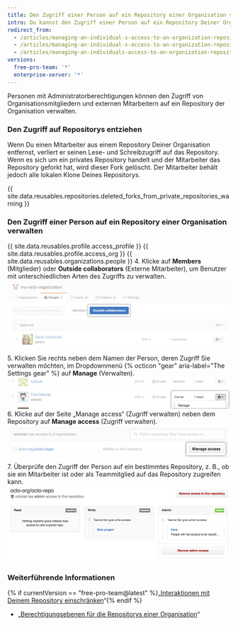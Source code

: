 ```yaml
---
title: Den Zugriff einer Person auf ein Repository einer Organisation verwalten
intro: Du kannst den Zugriff einer Person auf ein Repository Deiner Organisation verwalten.
redirect_from:
  - /articles/managing-an-individual-s-access-to-an-organization-repository-early-access-program/
  - /articles/managing-an-individual-s-access-to-an-organization-repository
  - /articles/managing-an-individuals-access-to-an-organization-repository
versions:
  free-pro-team: '*'
  enterprise-server: '*'
---
```


Personen mit Administratorberechtigungen können den Zugriff von Organisationsmitgliedern und externen Mitarbeitern auf ein Repository der Organisation verwalten.

### Den Zugriff auf Repositorys entziehen

Wenn Du einen Mitarbeiter aus einem Repository Deiner Organisation entfernst, verliert er seinen Lese- und Schreibzugriff auf das Repository. Wenn es sich um ein privates Repository handelt und der Mitarbeiter das Repository geforkt hat, wird dieser Fork gelöscht. Der Mitarbeiter behält jedoch alle lokalen Klone Deines Repositorys.

{{ site.data.reusables.repositories.deleted_forks_from_private_repositories_warning }}

### Den Zugriff einer Person auf ein Repository einer Organisation verwalten

{{ site.data.reusables.profile.access_profile }}
{{ site.data.reusables.profile.access_org }}
{{ site.data.reusables.organizations.people }}
4. Klicke auf **Members** (Mitglieder) oder **Outside collaborators** (Externe Mitarbeiter), um Benutzer mit unterschiedlichen Arten des Zugriffs zu verwalten. ![Schaltfläche zum Einladen von Mitgliedern oder externen Mitarbeitern zu einer Organisation](/assets/images/help/organizations/select-outside-collaborators.png)
5. Klicken Sie rechts neben dem Namen der Person, deren Zugriff Sie verwalten möchten, im Dropdownmenü {% octicon "gear" aria-label="The Settings gear" %} auf **Manage** (Verwalten). ![Link zur Zugriffsverwaltung](/assets/images/help/organizations/member-manage-access.png)
6. Klicke auf der Seite „Manage access“ (Zugriff verwalten) neben dem Repository auf **Manage access** (Zugriff verwalten). ![Schaltfläche „Manage Access“ (Zugriff verwalten) für ein Repository](/assets/images/help/organizations/repository-manage-access.png)
7. Überprüfe den Zugriff der Person auf ein bestimmtes Repository, z. B., ob sie ein Mitarbeiter ist oder als Teammitglied auf das Repository zugreifen kann. ![Repository-Zugriffsmatrix für den Benutzer](/assets/images/help/organizations/repository-access-matrix-for-user.png)

### Weiterführende Informationen

{% if currentVersion == "free-pro-team@latest" %}„[Interaktionen mit Deinem Repository einschränken](/articles/limiting-interactions-with-your-repository)“{% endif %}
- „[Berechtigungsebenen für die Repositorys einer Organisation](/articles/repository-permission-levels-for-an-organization)“

